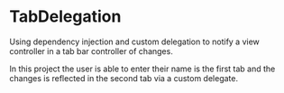 # TabDelegation

Using dependency injection and custom delegation to notify a view controller in a tab bar controller of changes.

In this project the user is able to enter their name is the first tab and the changes is reflected in the second tab via a custom delegate.  
